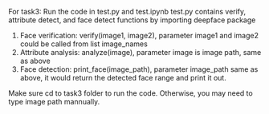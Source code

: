 For task3:
Run the code in test.py and test.ipynb
test.py contains verify, attribute detect, and face detect functions by importing deepface package
1. Face verification: verify(image1, image2), parameter image1 and image2 could be called from list image_names
2. Attribute analysis: analyze(image), parameter image is image path, same as above
3. Face detection: print_face(image_path), parameter image_path same as above, it would return the detected face range and print it out.

Make sure cd to task3 folder to run the code. Otherwise, you may need to type image path mannually.
